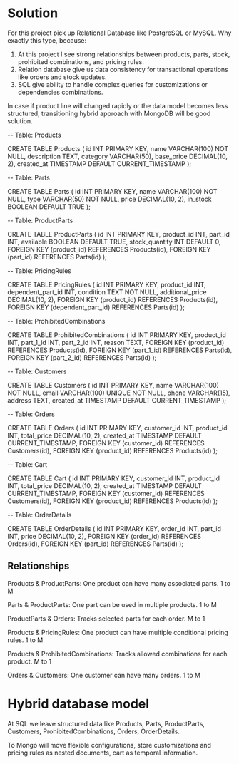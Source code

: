 # Solution
For this project pick up Relational Database like PostgreSQL or MySQL.
Why exactly this type, because:
1. At this project I see strong relationships between products, parts, stock, prohibited combinations, and pricing rules.
2. Relation database give us data consistency for transactional operations like orders and stock updates.
3. SQL give ability to handle complex queries for customizations or dependencies combinations.

In case if product line will changed rapidly or the data model becomes less structured, transitioning hybrid approach with MongoDB  will be good solution.

-- Table: Products

CREATE TABLE Products (
id INT PRIMARY KEY,
name VARCHAR(100) NOT NULL,
description TEXT,
category VARCHAR(50),
base_price DECIMAL(10, 2),
created_at TIMESTAMP DEFAULT CURRENT_TIMESTAMP
);

-- Table: Parts

CREATE TABLE Parts (
id INT PRIMARY KEY,
name VARCHAR(100) NOT NULL,
type VARCHAR(50) NOT NULL,
price DECIMAL(10, 2),
in_stock BOOLEAN DEFAULT TRUE
);

-- Table: ProductParts

CREATE TABLE ProductParts (
id INT PRIMARY KEY,
product_id INT,
part_id INT,
available BOOLEAN DEFAULT TRUE,
stock_quantity INT DEFAULT 0,
FOREIGN KEY (product_id) REFERENCES Products(id),
FOREIGN KEY (part_id) REFERENCES Parts(id)
);

-- Table: PricingRules

CREATE TABLE PricingRules (
id INT PRIMARY KEY,
product_id INT,
dependent_part_id INT,
condition TEXT NOT NULL,
additional_price DECIMAL(10, 2),
FOREIGN KEY (product_id) REFERENCES Products(id),
FOREIGN KEY (dependent_part_id) REFERENCES Parts(id)
);

-- Table: ProhibitedCombinations

CREATE TABLE ProhibitedCombinations (
id INT PRIMARY KEY,
product_id INT,
part_1_id INT,
part_2_id INT,
reason TEXT,
FOREIGN KEY (product_id) REFERENCES Products(id),
FOREIGN KEY (part_1_id) REFERENCES Parts(id),
FOREIGN KEY (part_2_id) REFERENCES Parts(id)
);

-- Table: Customers

CREATE TABLE Customers (
id INT PRIMARY KEY,
name VARCHAR(100) NOT NULL,
email VARCHAR(100) UNIQUE NOT NULL,
phone VARCHAR(15),
address TEXT,
created_at TIMESTAMP DEFAULT CURRENT_TIMESTAMP
);

-- Table: Orders

CREATE TABLE Orders (
id INT PRIMARY KEY,
customer_id INT,
product_id INT,
total_price DECIMAL(10, 2),
created_at TIMESTAMP DEFAULT CURRENT_TIMESTAMP,
FOREIGN KEY (customer_id) REFERENCES Customers(id),
FOREIGN KEY (product_id) REFERENCES Products(id)
);

-- Table: Cart

CREATE TABLE Cart (
id INT PRIMARY KEY,
customer_id INT,
product_id INT,
total_price DECIMAL(10, 2),
created_at TIMESTAMP DEFAULT CURRENT_TIMESTAMP,
FOREIGN KEY (customer_id) REFERENCES Customers(id),
FOREIGN KEY (product_id) REFERENCES Products(id)
);


-- Table: OrderDetails

CREATE TABLE OrderDetails (
id INT PRIMARY KEY,
order_id INT,
part_id INT,
price DECIMAL(10, 2),
FOREIGN KEY (order_id) REFERENCES Orders(id),
FOREIGN KEY (part_id) REFERENCES Parts(id)
);

## Relationships

Products & ProductParts: One product can have many associated parts. 1 to M

Parts & ProductParts: One part can be used in multiple products. 1 to M

ProductParts & Orders: Tracks selected parts for each order. M to 1

Products & PricingRules: One product can have multiple conditional pricing rules. 1 to M

Products & ProhibitedCombinations: Tracks allowed combinations for each product. M to 1

Orders & Customers: One customer can have many orders. 1 to M


#  Hybrid database model

At SQL we leave structured data like Products, Parts, ProductParts, Customers, ProhibitedCombinations, Orders, OrderDetails.

To Mongo will move flexible configurations, store customizations and pricing rules as nested documents, cart as temporal information.